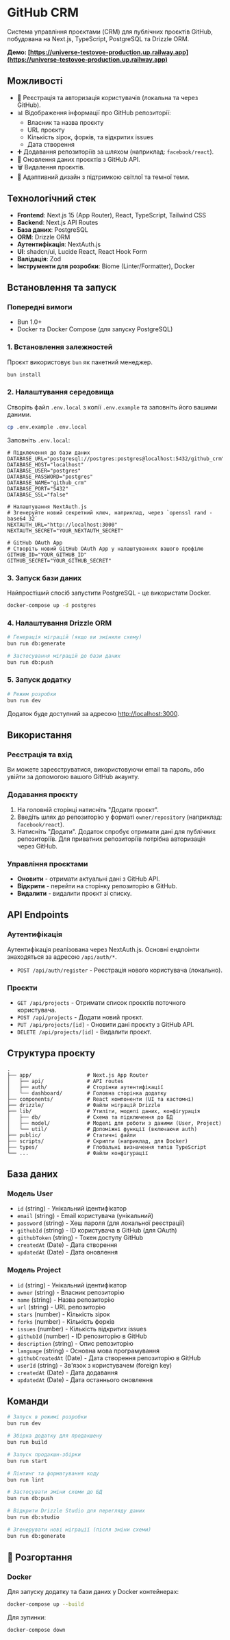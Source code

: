 # GitHub CRM
Cистема управління проєктами (CRM) для публічних проєктів GitHub, побудована на Next.js, TypeScript, PostgreSQL та Drizzle ORM.

**Демо: [https://universe-testovoe-production.up.railway.app](https://universe-testovoe-production.up.railway.app)**

## Можливості

- 🔐 Реєстрація та авторизація користувачів (локальна та через GitHub).
- 📊 Відображення інформації про GitHub репозиторії:
  - Власник та назва проєкту
  - URL проєкту
  - Кількість зірок, форків, та відкритих issues
  - Дата створення
- ➕ Додавання репозиторіїв за шляхом (наприклад: `facebook/react`).
- 🔄 Оновлення даних проєктів з GitHub API.
- 🗑️ Видалення проєктів.
- 📱 Адаптивний дизайн з підтримкою світлої та темної теми.

## Технологічний стек

- **Frontend**: Next.js 15 (App Router), React, TypeScript, Tailwind CSS
- **Backend**: Next.js API Routes
- **База даних**: PostgreSQL
- **ORM**: Drizzle ORM
- **Аутентифікація**: NextAuth.js
- **UI**: shadcn/ui, Lucide React, React Hook Form
- **Валідація**: Zod
- **Інструменти для розробки**: Biome (Linter/Formatter), Docker

## Встановлення та запуск

### Попередні вимоги

- Bun 1.0+
- Docker та Docker Compose (для запуску PostgreSQL)


### 1. Встановлення залежностей

Проєкт використовує `bun` як пакетний менеджер.

```bash
bun install
```

### 2. Налаштування середовища

Створіть файл `.env.local` з копії `.env.example` та заповніть його вашими даними.

```bash
cp .env.example .env.local
```

Заповніть `.env.local`:

```env
# Підключення до бази даних
DATABASE_URL="postgresql://postgres:postgres@localhost:5432/github_crm"
DATABASE_HOST="localhost"
DATABASE_USER="postgres"
DATABASE_PASSWORD="postgres"
DATABASE_NAME="github_crm"
DATABASE_PORT="5432"
DATABASE_SSL="false"

# Налаштування NextAuth.js
# Згенеруйте новий секретний ключ, наприклад, через `openssl rand -base64 32`
NEXTAUTH_URL="http://localhost:3000"
NEXTAUTH_SECRET="YOUR_NEXTAUTH_SECRET"

# GitHub OAuth App
# Створіть новий GitHub OAuth App у налаштуваннях вашого профілю
GITHUB_ID="YOUR_GITHUB_ID"
GITHUB_SECRET="YOUR_GITHUB_SECRET"
```

### 3. Запуск бази даних

Найпростіший спосіб запустити PostgreSQL - це використати Docker.

```bash
docker-compose up -d postgres
```

### 4. Налаштування Drizzle ORM

```bash
# Генерація міграцій (якщо ви змінили схему)
bun run db:generate

# Застосування міграцій до бази даних
bun run db:push
```

### 5. Запуск додатку

```bash
# Режим розробки
bun run dev
```

Додаток буде доступний за адресою [http://localhost:3000](http://localhost:3000).

## Використання

### Реєстрація та вхід
Ви можете зареєструватися, використовуючи email та пароль, або увійти за допомогою вашого GitHub акаунту.

### Додавання проєкту
1. На головній сторінці натисніть "Додати проєкт".
2. Введіть шлях до репозиторію у форматі `owner/repository` (наприклад: `facebook/react`).
3. Натисніть "Додати". Додаток спробує отримати дані для публічних репозиторіїв. Для приватних репозиторіїв потрібна авторизація через GitHub.

### Управління проєктами
- **Оновити** - отримати актуальні дані з GitHub API.
- **Відкрити** - перейти на сторінку репозиторію в GitHub.
- **Видалити** - видалити проєкт зі списку.

## API Endpoints

### Аутентифікація
Аутентифікація реалізована через NextAuth.js. Основні ендпоінти знаходяться за адресою `/api/auth/*`.

- `POST /api/auth/register` - Реєстрація нового користувача (локально).

### Проєкти
- `GET /api/projects` - Отримати список проєктів поточного користувача.
- `POST /api/projects` - Додати новий проєкт.
- `PUT /api/projects/[id]` - Оновити дані проєкту з GitHub API.
- `DELETE /api/projects/[id]` - Видалити проєкт.

## Структура проєкту

```
.
├── app/                  # Next.js App Router
│   ├── api/              # API routes
│   ├── auth/             # Сторінки аутентифікації
│   └── dashboard/        # Головна сторінка додатку
├── components/           # React компоненти (UI та кастомні)
├── drizzle/              # Файли міграцій Drizzle
├── lib/                  # Утиліти, моделі даних, конфігурація
│   ├── db/               # Схема та підключення до БД
│   ├── model/            # Моделі для роботи з даними (User, Project)
│   └── util/             # Допоміжні функції (включаючи auth)
├── public/               # Статичні файли
├── scripts/              # Скрипти (наприклад, для Docker)
├── types/                # Глобальні визначення типів TypeScript
└── ...                   # Файли конфігурації
```

## База даних

### Модель User
- `id` (string) - Унікальний ідентифікатор
- `email` (string) - Email користувача (унікальний)
- `password` (string) - Хеш пароля (для локальної реєстрації)
- `githubId` (string) - ID користувача в GitHub (для OAuth)
- `githubToken` (string) - Токен доступу GitHub
- `createdAt` (Date) - Дата створення
- `updatedAt` (Date) - Дата оновлення

### Модель Project
- `id` (string) - Унікальний ідентифікатор
- `owner` (string) - Власник репозиторію
- `name` (string) - Назва репозиторію
- `url` (string) - URL репозиторію
- `stars` (number) - Кількість зірок
- `forks` (number) - Кількість форків
- `issues` (number) - Кількість відкритих issues
- `githubId` (number) - ID репозиторію в GitHub
- `description` (string) - Опис репозиторію
- `language` (string) - Основна мова програмування
- `githubCreatedAt` (Date) - Дата створення репозиторію в GitHub
- `userId` (string) - Зв'язок з користувачем (foreign key)
- `createdAt` (Date) - Дата додавання
- `updatedAt` (Date) - Дата останнього оновлення

## Команди

```bash
# Запуск в режимі розробки
bun run dev

# Збірка додатку для продакшену
bun run build

# Запуск продакшн-збірки
bun run start

# Лінтинг та форматування коду
bun run lint

# Застосувати зміни схеми до БД
bun run db:push

# Відкрити Drizzle Studio для перегляду даних
bun run db:studio

# Згенерувати нові міграції (після зміни схеми)
bun run db:generate
```

## 🚀 Розгортання

### Docker

Для запуску додатку та бази даних у Docker контейнерах:
```bash
docker-compose up --build
```
Для зупинки:
```bash
docker-compose down
```